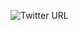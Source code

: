 ![Twitter URL](https://img.shields.io/twitter/url?label=Instagram&logo=Instagram&style=social&url=instagram.com%2Fdbdbennn)
